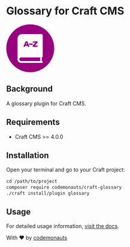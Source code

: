 # Glossary for Craft CMS

![Icon](resources/glossary.png)

## Background

A glossary plugin for Craft CMS.

## Requirements

 * Craft CMS >= 4.0.0

## Installation

Open your terminal and go to your Craft project:

``` shell
cd /path/to/project
composer require codemonauts/craft-glossary
./craft install/plugin glossary
```

## Usage

For detailed usage information, [visit the docs](https://plugins.codemonauts.com/plugins/glossary/Introduction.html).

With ❤ by [codemonauts](https://codemonauts.com)
